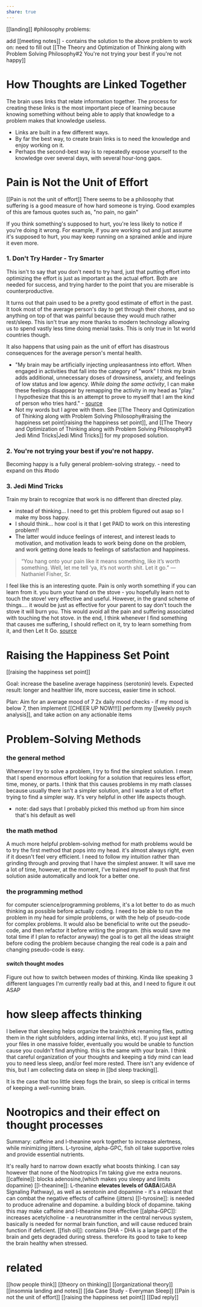 ```yaml
---
share: true
---
```

[[landing]]
#philosophy 
problems: 

add [[meeting notes]] - contains the solution to the above problem
to work on:
need to fill out [[The Theory and Optimization of Thinking along with Problem Solving Philosophy#2 You're not trying your best if you're not happy]]

# How Thoughts are Linked Together
The brain uses links that relate information together. 
The process for creating these links is the most important piece of learning because knowing something without being able to apply that knowledge to a problem makes that knowledge useless. 
- Links are built in a few different ways.
- By far the best way, to create brain links is to need the knowledge and enjoy working on it. 
- Perhaps the second-best way is to repeatedly expose yourself to the knowledge over several days, with several hour-long gaps.

# Pain is Not the Unit of Effort 
[[Pain is not the unit of effort]]
There seems to be a philosophy that suffering is a good measure of how hard someone is trying. Good examples of this are famous quotes such as, "no pain, no gain" 

If you think something's supposed to hurt, you're less likely to notice if you're doing it wrong. For example, if you are working out and just assume it's supposed to hurt, you may keep running on a sprained ankle and injure it even more. 

### 1. Don't Try Harder - Try Smarter  
This isn't to say that you don't need to try hard, just that putting effort into optimizing the effort is just as important as the actual effort. Both are needed for success, and trying harder to the point that you are miserable is counterproductive. 

It turns out that pain used to be a pretty good estimate of effort in the past. It took most of the average person's day to get through their chores, and so anything on top of that was painful because they would much rather rest/sleep. This isn't true any more thanks to modern technology allowing us to spend vastly less time doing menial tasks. This is only true in 1st world countries though. 

It also happens that using pain as the unit of effort has disastrous consequences for the average person's mental health. 

- "My brain may be artificially injecting unpleasantness into effort. When engaged in activities that fall into the category of "work" I think my brain adds additional, unnecessary doses of drowsiness, anxiety, and feelings of low status and low agency. _While doing the same activity_, I can make these feelings disappear by remapping the activity in my head as "play." I hypothesize that this is an attempt to prove to myself that I am the kind of person who tries hard." - [source](https://www.lesswrong.com/posts/bx3gkHJehRCYZAF3r/pain-is-not-the-unit-of-effort)
- Not my words but I agree with them. 
See [[The Theory and Optimization of Thinking along with Problem Solving Philosophy#raising the happiness set point|raising the happiness set point]], and [[The Theory and Optimization of Thinking along with Problem Solving Philosophy#3 Jedi Mind Tricks|Jedi Mind Tricks]] for my proposed solution.

### **2. You're not trying your best if you're not happy.**
Becoming happy is a fully general problem-solving strategy. - need to expand on this #todo 

### 3. Jedi Mind Tricks
Train my brain to recognize that work is no different than directed play. 
- instead of thinking... I need to get this problem figured out asap so I make my boss happy.
- I should think... how cool is it that I get PAID to work on this interesting problem!!
- The latter would induce feelings of interest, and interest leads to motivation, and motivation leads to work being done on the problem, and work getting done leads to feelings of satisfaction and happiness. 

> “You hang onto your pain like it means something, like it’s worth something. Well, let me tell ‘ya, it’s not worth shit. Let it go.” — Nathaniel Fisher, Sr.

I feel like this is an interesting quote. Pain is only worth something if you can learn from it. you burn your hand on the stove - you hopefully learn not to touch the stove! very effective and useful. However, in the grand scheme of things.... it would be just as effective for your parent to say don't touch the stove it will burn you. This would avoid all the pain and suffering associated with touching the hot stove. 
in the end, I think whenever I find something that causes me suffering, I should reflect on it, try to learn something from it, and then Let It Go. 
[source](https://www.lesswrong.com/posts/bx3gkHJehRCYZAF3r/pain-is-not-the-unit-of-effort#8t2RmSoLcAuTb9CW5) 
# Raising the Happiness Set Point
[[raising the happiness set point]]

Goal: increase the baseline average happiness (serotonin) levels. 
Expected result: longer and healthier life, more success, easier time in school. 

Plan:
Aim for an average mood of 7
2x daily mood checks - if my mood is below 7, then implement [[CHEER UP NOW!!!]]
perform my [[weekly psych analysis]], and take action on any actionable items

# Problem-Solving Methods
### the general method
Whenever I try to solve a problem, I try to find the simplest solution. I mean that I spend enormous effort looking for a solution that requires less effort, time, money, or parts.  I think that this causes problems in my math classes because usually there isn't a simpler solution, and I waste a lot of effort trying to find a simpler way. It's very helpful in other life aspects though.
- note: dad says that I probably picked this method up from him since that's his default as well

### the math method
A much more helpful problem-solving method for math problems would be to try the first method that pops into my head. it's almost always right, even if it doesn't feel very efficient. I need to follow my intuition rather than grinding through and proving that I have the simplest answer. It will save me a lot of time, however, at the moment, I've trained myself to push that first solution aside automatically and look for a better one. 

### the programming method
for computer science/programming problems, it's a lot better to do as much thinking as possible before actually coding. I need to be able to run the problem in my head for simple problems, or with the help of pseudo-code for complex problems. It would also be beneficial to write out the pseudo-code, and then refactor it before writing the program. (this would save me total time if I plan to refactor anyway) the goal is to get all the ideas straight before coding the problem because changing the real code is a pain and changing pseudo-code is easy. 

#### switch thought modes
Figure out how to switch between modes of thinking. Kinda like speaking 3 different languages
I'm currently really bad at this, and I need to figure it out ASAP

# how sleep affects thinking
I believe that sleeping helps organize the brain(think renaming files, putting them in the right subfolders, adding internal links, etc). If you just kept all your files in one massive folder, eventually you would be unable to function cause you couldn't find anything. this is the same with your brain. 
I think that careful organization of your thoughts and keeping a tidy mind can lead you to need less sleep, and/or feel more rested. There isn't any evidence of this, but I am collecting data on sleep in [[bd sleep tracking]]. 

It is the case that too little sleep fogs the brain, so sleep is critical in terms of keeping a well-running brain. 

# Nootropics and their effect on thought processes 
Summary: caffeine and l-theanine work together to increase alertness, while minimizing jitters. L-tyrosine, alpha-GPC, fish oil take supportive roles and provide essential nutrients. 

It's really hard to narrow down exactly what boosts thinking. I can say however that none of the Nootropics I'm taking give me extra neurons. 
[[caffeine]]: blocks adenosine,(which makes you sleepy and limits dopamine)
[[l-theanine]]: L-theanine **elevates levels of GABA**(GABA Signaling Pathway), as well as serotonin and dopamine - it's a relaxant that can combat the negative effects of caffeine (jitters)
[[l-tyrosine]]:  is needed to produce adrenaline and dopamine. a building block of dopamine. taking this may make caffeine and l-theanine more effective
[[alpha-GPC]]: increases acetylcholine - a neurotransmitter in the central nervous system, basically is needed for normal brain function, and will cause reduced brain function if deficient. 
[[fish oil]]: contains DHA - DHA is a large part of the brain and gets degraded during stress. therefore its good to take to keep the brain healthy when stressed. 

# related
[[how people think]]
[[theory on thinking]]
[[organizational theory]]
[[insomnia landing and notes]] 
[[da Case Study - Everyman Sleep]] 
[[Pain is not the unit of effort]]
[[raising the happiness set point]]
[[Dad reply]]